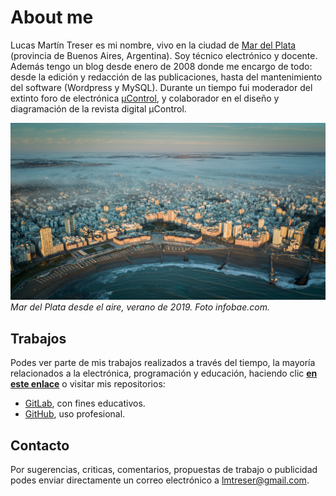 # About me

Lucas Martín Treser es mi nombre, vivo en la ciudad de [Mar del Plata](http://www.mardelplata.gov.ar/) (provincia de Buenos Aires, Argentina). Soy técnico electrónico y docente. Además tengo un blog desde enero de 2008 donde me encargo de todo: desde la edición y redacción de las publicaciones, hasta del mantenimiento del software (Wordpress y MySQL). Durante un tiempo fui moderador del extinto foro de electrónica [µControl](http://www.ucontrol.com.ar/forosmf/index.php), y colaborador en el diseño y diagramación de la revista digital µControl.

![Mar del Plata desde el aire, verano de 2019. Foto infobae.com.](./images/Verano-2019-Mar-del-Plata.jpg) 
*Mar del Plata desde el aire, verano de 2019. Foto infobae.com.*

## Trabajos

Podes ver parte de mis trabajos realizados a través del tiempo, la mayoría relacionados a la electrónica, programación y educación, haciendo clic [**en este enlace**](https://www.automatismos-mdq.com.ar/blog/portfolio) o visitar mis repositorios: 

- [GitLab](https://gitlab.com/lmtreser), con fines educativos.
- [GitHub](https://github.com/lmtreser), uso profesional.

## Contacto

Por sugerencias, criticas, comentarios, propuestas de trabajo o publicidad podes enviar directamente un correo electrónico a [lmtreser@gmail.com](mailto:lmtreser@gmail.com).

